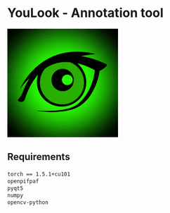 # YouLook - Annotation tool
<img src="https://github.com/younesbelkada/YouLook/blob/main/logo.png" width=50% height=50%>

## Requirements

```
torch == 1.5.1+cu101
openpifpaf
pyqt5
numpy
opencv-python
```


